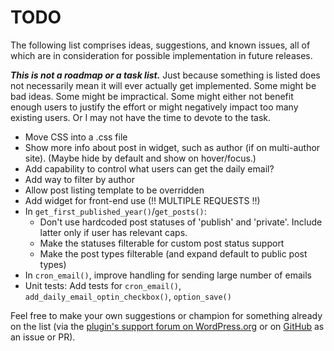 # TODO

The following list comprises ideas, suggestions, and known issues, all of which are in consideration for possible implementation in future releases.

***This is not a roadmap or a task list.*** Just because something is listed does not necessarily mean it will ever actually get implemented. Some might be bad ideas. Some might be impractical. Some might either not benefit enough users to justify the effort or might negatively impact too many existing users. Or I may not have the time to devote to the task.

* Move CSS into a .css file
* Show more info about post in widget, such as author (if on multi-author site). (Maybe hide by default and show on hover/focus.)
* Add capability to control what users can get the daily email?
* Add way to filter by author
* Allow post listing template to be overridden
* Add widget for front-end use (!! MULTIPLE REQUESTS !!)
* In `get_first_published_year()`/`get_posts()`:
  - Don't use hardcoded post statuses of 'publish' and 'private'. Include latter only if user has relevant caps.
  - Make the statuses filterable for custom post status support
  - Make the post types filterable (and expand default to public post types)
* In `cron_email()`, improve handling for sending large number of emails
* Unit tests: Add tests for `cron_email()`, `add_daily_email_optin_checkbox()`, `option_save()`

Feel free to make your own suggestions or champion for something already on the list (via the [plugin's support forum on WordPress.org](https://wordpress.org/support/plugin/years-ago-today/) or on [GitHub](https://github.com/coffee2code/years-ago-today/) as an issue or PR).